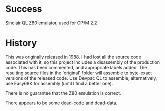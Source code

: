 # Success
Sinclair QL Z80 emulator, used for CP/M 2.2

# History
This was originally released in 1988. I had lost all the source code associated with it, so this project includes a disassembly of the production code. This has been commented, and appropriate labels added. The resulting source files in the 'original' folder will assemble to byte-exact versions of the released code. Use Devpac QL to assemble, alternatively, use Easy68K for assembly (until I find a better one).

There is no guarantee that the Z80 emulation is correct.

There appears to be some dead-code and dead-data.
